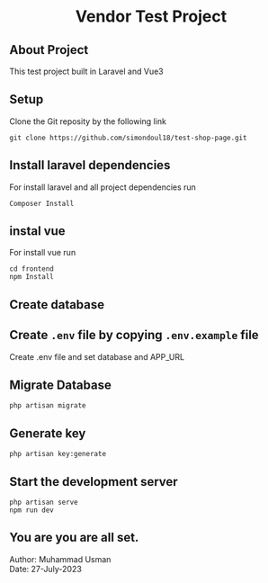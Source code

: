 <h1 align="center">Vendor Test Project</h1>



## About Project

This test project built in Laravel and Vue3



## Setup

Clone the Git reposity by the following link 
```console
git clone https://github.com/simondoul18/test-shop-page.git
```

## Install laravel dependencies

For install laravel and all project dependencies run
```console
Composer Install
```

## instal vue  

For install vue run
```console
cd frontend
npm Install
```

## Create database 

## Create `.env` file by copying `.env.example` file

Create .env file and set database and APP_URL

## Migrate Database
```console
php artisan migrate
```

## Generate key
```console
php artisan key:generate
```

## Start the development server
```console
php artisan serve
npm run dev
```

## You are you are all set.

Author: Muhammad Usman <br />
Date: 27-July-2023
